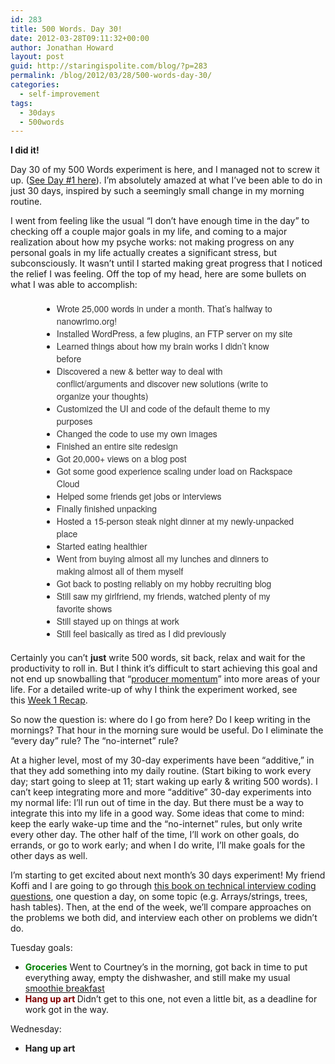 ```yaml
---
id: 283
title: 500 Words. Day 30!
date: 2012-03-28T09:11:32+00:00
author: Jonathan Howard
layout: post
guid: http://staringispolite.com/blog/?p=283
permalink: /blog/2012/03/28/500-words-day-30/
categories:
  - self-improvement
tags:
  - 30days
  - 500words
---
```

**I did it!**

Day 30 of my 500 Words experiment is here, and I managed not to screw it up. ([See Day #1 here](http://staringispolite.com/blog/2012/02/27/500-words-day-1/ "500 Words. Day 1.")). I’m absolutely amazed at what I’ve been able to do in just 30 days, inspired by such a seemingly small change in my morning routine.

I went from feeling like the usual “I don’t have enough time in the day” to checking off a couple major goals in my life, and coming to a major realization about how my psyche works: not making progress on any personal goals in my life actually creates a significant stress, but subconsciously. It wasn’t until I started making great progress that I noticed the relief I was feeling. Off the top of my head, here are some bullets on what I was able to accomplish:<!--more-->

<ul style="list-style: disc; margin: 20px 50px;">
  <li>
    <span style="color: #333333; font-family: 'Helvetica Neue', Helvetica, Arial, 'Nimbus Sans L', sans-serif; font-style: normal;">Wrote 25,000 words in under a month. That’s halfway to nanowrimo.org!</span>
  </li>
  <li>
    <span style="color: #333333; font-family: 'Helvetica Neue', Helvetica, Arial, 'Nimbus Sans L', sans-serif; font-style: normal;">Installed WordPress, a few plugins, an FTP server on my site</span>
  </li>
  <li>
    <span style="color: #333333; font-family: 'Helvetica Neue', Helvetica, Arial, 'Nimbus Sans L', sans-serif; font-style: normal;">Learned things about how my brain works I didn’t know before</span>
  </li>
  <li>
    <span style="color: #333333; font-family: 'Helvetica Neue', Helvetica, Arial, 'Nimbus Sans L', sans-serif; font-style: normal;">Discovered a new & better way to deal with conflict/arguments and discover new solutions (write to organize your thoughts)</span>
  </li>
  <li>
    <span style="color: #333333; font-family: 'Helvetica Neue', Helvetica, Arial, 'Nimbus Sans L', sans-serif; font-style: normal;">Customized the UI and code of the default theme to my purposes</span>
  </li>
  <li>
    <span style="color: #333333; font-family: 'Helvetica Neue', Helvetica, Arial, 'Nimbus Sans L', sans-serif; font-style: normal;">Changed the code to use my own images</span>
  </li>
  <li>
    <span style="color: #333333; font-family: 'Helvetica Neue', Helvetica, Arial, 'Nimbus Sans L', sans-serif; font-style: normal;">Finished an entire site redesign</span>
  </li>
  <li>
    <span style="color: #333333; font-family: 'Helvetica Neue', Helvetica, Arial, 'Nimbus Sans L', sans-serif; font-style: normal;">Got 20,000+ views on a blog post</span>
  </li>
  <li>
    <span style="color: #333333; font-family: 'Helvetica Neue', Helvetica, Arial, 'Nimbus Sans L', sans-serif; font-style: normal;">Got some good experience scaling under load on Rackspace Cloud</span>
  </li>
  <li>
    <span style="color: #333333; font-family: 'Helvetica Neue', Helvetica, Arial, 'Nimbus Sans L', sans-serif; font-style: normal;">Helped some friends get jobs or interviews</span>
  </li>
  <li>
    <span style="color: #333333; font-family: 'Helvetica Neue', Helvetica, Arial, 'Nimbus Sans L', sans-serif; font-style: normal;">Finally finished unpacking</span>
  </li>
  <li>
    <span style="color: #333333; font-family: 'Helvetica Neue', Helvetica, Arial, 'Nimbus Sans L', sans-serif; font-style: normal;">Hosted a 15-person steak night dinner at my newly-unpacked place</span>
  </li>
  <li>
    <span style="color: #333333; font-family: 'Helvetica Neue', Helvetica, Arial, 'Nimbus Sans L', sans-serif; font-style: normal;">Started eating healthier</span>
  </li>
  <li>
    <span style="color: #333333; font-family: 'Helvetica Neue', Helvetica, Arial, 'Nimbus Sans L', sans-serif; font-style: normal;">Went from buying almost all my lunches and dinners to making almost all of them myself</span>
  </li>
  <li>
    <span style="color: #333333; font-family: 'Helvetica Neue', Helvetica, Arial, 'Nimbus Sans L', sans-serif; font-style: normal;">Got back to posting reliably on my hobby recruiting blog</span>
  </li>
  <li>
    <span style="color: #333333; font-family: 'Helvetica Neue', Helvetica, Arial, 'Nimbus Sans L', sans-serif; font-style: normal;">Still saw my girlfriend, my friends, watched plenty of my favorite shows</span>
  </li>
  <li>
    <span style="color: #333333; font-family: 'Helvetica Neue', Helvetica, Arial, 'Nimbus Sans L', sans-serif; font-style: normal;">Still stayed up on things at work</span>
  </li>
  <li>
    <span style="color: #333333; font-family: 'Helvetica Neue', Helvetica, Arial, 'Nimbus Sans L', sans-serif; font-style: normal;">Still feel basically as tired as I did previously</span>
  </li>
</ul>

Certainly you can’t **just** write 500 words, sit back, relax and wait for the productivity to roll in. But I think it’s difficult to start achieving this goal and not end up snowballing that “[producer momentum](http://staringispolite.com/blog/2012/03/01/500-words-day-4/ "500 Words. Day 4.")” into more areas of your life. For a detailed write-up of why I think the experiment worked, see this [Week 1 Recap](http://staringispolite.com/blog/2012/03/05/500-words-week-1-recap/ "500 Words. Week 1 Recap.").

So now the question is: where do I go from here? Do I keep writing in the mornings? That hour in the morning sure would be useful. Do I eliminate the “every day” rule? The “no-internet” rule?

At a higher level, most of my 30-day experiments have been “additive,” in that they add something into my daily routine. (Start biking to work every day; start going to sleep at 11; start waking up early & writing 500 words). I can’t keep integrating more and more “additive” 30-day experiments into my normal life: I’ll run out of time in the day. But there must be a way to integrate this into my life in a good way. Some ideas that come to mind: keep the early wake-up time and the “no-internet” rules, but only write every other day. The other half of the time, I’ll work on other goals, do errands, or go to work early; and when I do write, I’ll make goals for the other days as well.

I’m starting to get excited about next month’s 30 days experiment! My friend Koffi and I are going to go through <a href="http://amzn.to/HhSusG" target="_blank">this book on technical interview coding questions</a>, one question a day, on some topic (e.g. Arrays/strings, trees, hash tables). Then, at the end of the week, we’ll compare approaches on the problems we both did, and interview each other on problems we didn’t do.

Tuesday goals:

  * <span style="color: #008000;"><strong>Groceries</strong></span> Went to Courtney&#8217;s in the morning, got back in time to put everything away, empty the dishwasher, and still make my usual [smoothie breakfast](http://staringispolite.com/blog/2012/03/05/healthy-protein-shake-breakfast/ "Healthy Protein Shake Breakfast")
  * <span style="color: #800000;"><strong>Hang up art </strong></span>Didn&#8217;t get to this one, not even a little bit, as a deadline for work got in the way.

Wednesday:

  * **Hang up art**
